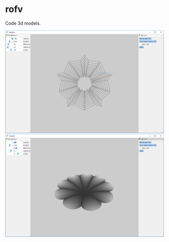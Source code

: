 # rofv

Code 3d models.

![alt text](https://raw.githubusercontent.com/santaclose/rofv/master/pictures/0.png)
![alt text](https://raw.githubusercontent.com/santaclose/rofv/master/pictures/1.png)
